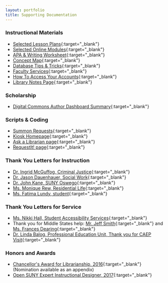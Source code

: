 ```yaml
---
layout: portfolio
title: Supporting Documentation
---
```


### Instructional Materials
* [Selected Lesson Plans](ttps://brockportsuny-my.sharepoint.com/:f:/g/personal/lrath_brockport_edu/Es-29HnKgPRLmMMCdTxK5XMBTdE1-3ZC2lOlIJRzuFo1kg?e=b5gxQB){:target="_blank"}
* [Selected Online Modules](https://brockport.open.suny.edu/webapps/blackboard/content/listContent.jsp?course_id=_1565_1&content_id=_41924_1){:target="_blank"}
* [APA & Writing Worksheet](/uploads/artifact_APAWriting.pdf){:target="_blank"}
* [Concept Map](/uploads/artifact_ConceptMap.pdf){:target="_blank"}
* [Database Tips & Tricks](/uploads/artifact_Boolean.pdf){:target="_blank"}
* [Faculty Services](/uploads/artifact_FacultyServices.pdf){:target="_blank"}
* [How To Access Your Accounts](/uploads/artifact_HowToAccess.pdf){:target="_blank"}
* [Library Notes Page](/uploads/artifact_LibraryNotes.pdf){:target="_blank"}

### Scholarship
* [Digital Commons Author Dashboard Summary](https://readership.works.bepress.com/?dashboardToken=5f6a6c811019e674f1702400XduoMrnDxyq3EYqzQ5IRAZR8ELFXRv6STog5bFNY
){:target="_blank"}

### Scripts & Coding
* [Summon Requests](/uploads/artifact_sRequest.txt){:target="_blank"}
* [Kiosk Homepage](/uploads/artifact_kiosk.txt){:target="_blank"}
* [Ask a Librarian page](/uploads/artifact_ask.txt){:target="_blank"}
* [RequestIt! page](/uploads/artifact_openurl.txt){:target="_blank"}

### Thank You Letters for Instruction
* [Dr. Ingrid McGuffog, Criminal Justice](/uploads/thanks_McGuffog.pdf){:target="_blank"}
* [Dr. Jason Dauenhauer, Social Work](/uploads/thanks_Dauenhauer.pdf){:target="_blank"}
* [Dr. John Kane, SUNY Oswego](/uploads/thanks_Kane.pdf){:target="_blank"}
* [Ms. Monique Rew, Residential Life](/uploads/thanks_Rew.pdf){:target="_blank"}
* [Ms. Fatima Lundy, student](/uploads/thanks_Lundy.pdf){:target="_blank"}

### Thank You Letters for Service
* [Ms. Nikki Hall, Student Accessibility Services](/uploads/thanks_Hall.pdf){:target="_blank"}
* Thank you for Middle States help: [Mr. Jeff Smith](/uploads/thanks_SmithMS.pdf){:target="_blank"} and [Ms. Frances Dearing](/uploads/thanks_Dearing.pdf){:target="_blank"}
* [Dr. Linda Balog, Professional Education Unit, Thank you for CAEP Visit](/uploads/thanks_Balog.pdf){:target="_blank"}

### Honors and Awards
* [Chancellor's Award for Librarianship, 2016](/uploads/artifact_ChancellorsAward.pdf){:target="_blank"} (Nomination available as an appendix)
* [Open SUNY Expert Instructional Designer, 2017](/uploads/artifact_opensunyEID.pdf){:target="_blank"}
